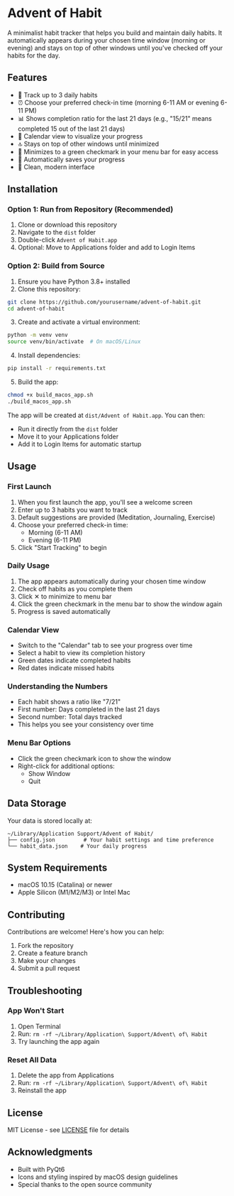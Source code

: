 # Advent of Habit

A minimalist habit tracker that helps you build and maintain daily habits. It automatically appears during your chosen time window (morning or evening) and stays on top of other windows until you've checked off your habits for the day.

## Features

- 🎯 Track up to 3 daily habits
- ⏰ Choose your preferred check-in time (morning 6-11 AM or evening 6-11 PM)
- 📊 Shows completion ratio for the last 21 days (e.g., "15/21" means completed 15 out of the last 21 days)
- 📅 Calendar view to visualize your progress
- 🔝 Stays on top of other windows until minimized
- 🔄 Minimizes to a green checkmark in your menu bar for easy access
- 💾 Automatically saves your progress
- 🎨 Clean, modern interface

## Installation

### Option 1: Run from Repository (Recommended)
1. Clone or download this repository
2. Navigate to the `dist` folder
3. Double-click `Advent of Habit.app`
4. Optional: Move to Applications folder and add to Login Items

### Option 2: Build from Source
1. Ensure you have Python 3.8+ installed
2. Clone this repository:
```bash
git clone https://github.com/yourusername/advent-of-habit.git
cd advent-of-habit
```

3. Create and activate a virtual environment:
```bash
python -m venv venv
source venv/bin/activate  # On macOS/Linux
```

4. Install dependencies:
```bash
pip install -r requirements.txt
```

5. Build the app:
```bash
chmod +x build_macos_app.sh
./build_macos_app.sh
```

The app will be created at `dist/Advent of Habit.app`. You can then:
- Run it directly from the `dist` folder
- Move it to your Applications folder
- Add it to Login Items for automatic startup

## Usage

### First Launch
1. When you first launch the app, you'll see a welcome screen
2. Enter up to 3 habits you want to track
3. Default suggestions are provided (Meditation, Journaling, Exercise)
4. Choose your preferred check-in time:
   - Morning (6-11 AM)
   - Evening (6-11 PM)
5. Click "Start Tracking" to begin

### Daily Usage
1. The app appears automatically during your chosen time window
2. Check off habits as you complete them
3. Click ✕ to minimize to menu bar
4. Click the green checkmark in the menu bar to show the window again
5. Progress is saved automatically

### Calendar View
- Switch to the "Calendar" tab to see your progress over time
- Select a habit to view its completion history
- Green dates indicate completed habits
- Red dates indicate missed habits

### Understanding the Numbers
- Each habit shows a ratio like "7/21"
- First number: Days completed in the last 21 days
- Second number: Total days tracked
- This helps you see your consistency over time

### Menu Bar Options
- Click the green checkmark icon to show the window
- Right-click for additional options:
  - Show Window
  - Quit

## Data Storage

Your data is stored locally at:
```
~/Library/Application Support/Advent of Habit/
├── config.json         # Your habit settings and time preference
└── habit_data.json    # Your daily progress
```

## System Requirements

- macOS 10.15 (Catalina) or newer
- Apple Silicon (M1/M2/M3) or Intel Mac

## Contributing

Contributions are welcome! Here's how you can help:

1. Fork the repository
2. Create a feature branch
3. Make your changes
4. Submit a pull request

## Troubleshooting

### App Won't Start
1. Open Terminal
2. Run: `rm -rf ~/Library/Application\ Support/Advent\ of\ Habit`
3. Try launching the app again

### Reset All Data
1. Delete the app from Applications
2. Run: `rm -rf ~/Library/Application\ Support/Advent\ of\ Habit`
3. Reinstall the app

## License

MIT License - see [LICENSE](LICENSE) file for details

## Acknowledgments

- Built with PyQt6
- Icons and styling inspired by macOS design guidelines
- Special thanks to the open source community 